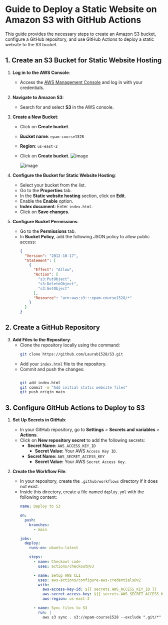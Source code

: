 # Guide to Deploy a Static Website on Amazon S3 with GitHub Actions

This guide provides the necessary steps to create an Amazon S3 bucket, configure a GitHub repository, and use GitHub Actions to deploy a static website to the S3 bucket.

## 1. Create an S3 Bucket for Static Website Hosting

1. **Log in to the AWS Console**:
   - Access the [AWS Management Console](https://aws.amazon.com/console/) and log in with your credentials.

2. **Navigate to Amazon S3**:
   - Search for and select **S3** in the AWS console.

3. **Create a New Bucket**:
   - Click on **Create bucket**.
   - **Bucket name**: `epam-course1528`
   - **Region**: `us-east-2`
   - Click on **Create bucket**.
     ![image](https://github.com/user-attachments/assets/d3cca523-53f7-494c-899a-d77a0202b942)

     ![image](https://github.com/user-attachments/assets/ec3d61e0-1984-4b83-b240-90d0daaa4139)


4. **Configure the Bucket for Static Website Hosting**:
   - Select your bucket from the list.
   - Go to the **Properties** tab.
   - In the **Static website hosting** section, click on **Edit**.
   - Enable the **Enable** option.
   - **Index document**: Enter `index.html`.
   - Click on **Save changes**.

5. **Configure Bucket Permissions**:
   - Go to the **Permissions** tab.
   - In **Bucket Policy**, add the following JSON policy to allow public access:
     ```json
     {
       "Version": "2012-10-17",
       "Statement": [
         {
           "Effect": "Allow",
           "Action": [
             "s3:PutObject",
             "s3:DeleteObject",
             "s3:GetObject"
           ],
           "Resource": "arn:aws:s3:::epam-course1528/*"
         }
       ]
     }
     ```

## 2. Create a GitHub Repository


3. **Add Files to the Repository**:
   - Clone the repository locally using the command:
     ```bash
     git clone https://github.com/Laurab1528/S3.git
     ```
   - Add your `index.html` file to the repository.
   - Commit and push the changes:
     ```bash
     
     git add index.html
     git commit -m "Add initial static website files"
     git push origin main
     ```

## 3. Configure GitHub Actions to Deploy to S3

1. **Set Up Secrets in GitHub**:
   - In your GitHub repository, go to **Settings** > **Secrets and variables** > **Actions**.
   - Click on **New repository secret** to add the following secrets:
     - **Secret Name:** `AWS_ACCESS_KEY_ID`
       - **Secret Value:** Your AWS `Access Key ID`.
     - **Secret Name:** `AWS_SECRET_ACCESS_KEY`
       - **Secret Value:** Your AWS `Secret Access Key`.

2. **Create the Workflow File**:
   - In your repository, create the `.github/workflows` directory if it does not exist.
   - Inside this directory, create a file named `deploy.yml` with the following content:
     ```yaml
     name: Deploy to S3

     on:
       push:
         branches:
           - main

     jobs:
       deploy:
         runs-on: ubuntu-latest

         steps:
           - name: Checkout code
             uses: actions/checkout@v3

           - name: Setup AWS CLI
             uses: aws-actions/configure-aws-credentials@v2
             with:
               aws-access-key-id: ${{ secrets.AWS_ACCESS_KEY_ID }}
               aws-secret-access-key: ${{ secrets.AWS_SECRET_ACCESS_KEY }}
               aws-region: us-east-2

           - name: Sync files to S3
             run: |
               aws s3 sync . s3://epam-course1528 --exclude ".git/*" --exclude ".github/*" --delete
     ```

